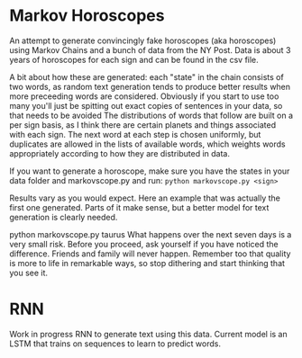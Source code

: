 Markov Horoscopes
=================

An attempt to generate convincingly fake horoscopes (aka horoscopes) using
Markov Chains and a bunch of data from the NY Post. Data is about 3 years
of horoscopes for each sign and can be found in the csv file.

A bit about how these are generated: each "state" in the chain consists of two
words, as random text generation tends to produce better results when more 
preceeding words are considered. Obviously if you start to use too many you'll
just be spitting out exact copies of sentences in your data, so that needs to be avoided
The distributions of words that follow are built on a per sign basis, as
I think there are certain planets and things associated with each sign. The next word at each
step is chosen uniformly, but duplicates are allowed in the lists of available words, which weights
words appropriately according to how they are distributed in data.

If you want to generate a horoscope, make sure you have the states in your data folder and 
markovscope.py and run:
```python markovscope.py <sign>```

Results vary as you would expect. Here an example that was 
actually the first one generated. Parts of it make sense, but a better model for text
generation is clearly needed.

python markovscope.py taurus
What happens over the next seven days is a very small risk. Before you 
proceed, ask yourself if you have noticed the difference. Friends and 
family will never happen. Remember too that quality is more to life in 
remarkable ways, so stop dithering and start thinking that you see it.

RNN
===

Work in progress RNN to generate text using this data. Current model is an LSTM that trains on
sequences to learn to predict words. 
